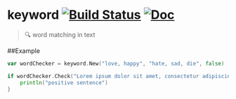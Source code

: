 # keyword [![Build Status][travis-img]][travis-url] [![Doc][godoc-img]][godoc-url]
> :mag: word matching in text 

[travis-img]: https://img.shields.io/travis/ddo/go-keyword.svg?style=flat-square
[travis-url]: https://travis-ci.org/ddo/go-keyword

[godoc-img]: https://img.shields.io/badge/godoc-Reference-brightgreen.svg?style=flat-square
[godoc-url]: https://godoc.org/github.com/ddo/go-keyword

##Example

```go
var wordChecker = keyword.New("love, happy", "hate, sad, die", false)

if wordChecker.Check("Lorem ipsum dolor sit amet, consectetur adipiscing elit, sed do eiusmod tempor incididunt ut labore et dolore LOVE magna aliqua. Ut enim ad minim veniam, quis nostrud exercitation ullamco laboris nisi ut aliquip ex ea commodo consequat. Duis aute irure dolor in reprehenderit in voluptate velit esse cillum dolore eu fugiat nulla pariatur. Excepteur sint occaecat cupidatat non proident, sunt in culpa qui officia deserunt mollit anim id est laborum.") {
    println("positive sentence")
}
```